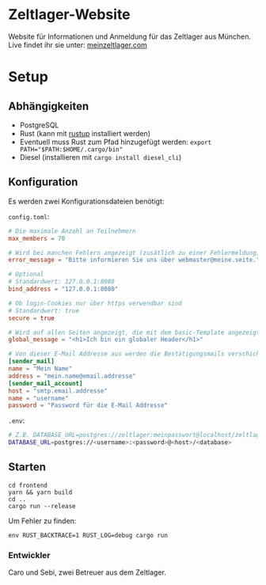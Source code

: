 # Zeltlager-Website

Website für Informationen und Anmeldung für das Zeltlager aus München.
Live findet ihr sie unter: [meinzeltlager.com](https://meinzeltlager.com)

# Setup

## Abhängigkeiten

- PostgreSQL
- Rust (kann mit [rustup](https://rustup.rs) installiert werden)
- Eventuell muss Rust zum Pfad hinzugefügt werden: `export PATH="$PATH:$HOME/.cargo/bin"`
- Diesel (installieren mit `cargo install diesel_cli`)

## Konfiguration

Es werden zwei Konfigurationsdateien benötigt:

`config.toml`:

```toml
# Die maximale Anzahl an Teilnehmern
max_members = 70

# Wird bei manchen Fehlern angezeigt (zusätlich zu einer Fehlermeldung)
error_message = "Bitte informieren Sie uns über webmaster@meine.seite."

# Optional
# Standardwert: 127.0.0.1:8080
bind_address = "127.0.0.1:8080"

# Ob login-Cookies nur über https verwendbar sind
# Standardwert: true
secure = true

# Wird auf allen Seiten angezeigt, die mit dem basic-Template angezeigt werden.
global_message = "<h1>Ich bin ein globaler Header</h1>"

# Von dieser E-Mail Addresse aus werden die Bestätigungsmails verschickt
[sender_mail]
name = "Mein Name"
address = "mein.name@email.addresse"
[sender_mail_account]
host = "smtp.email.addresse"
name = "username"
password = "Password für die E-Mail Addresse"
```

`.env`:

```sh
# Z.B. DATABASE_URL=postgres://zeltlager:meinpasswort@localhost/zeltlager
DATABASE_URL=postgres://<username>:<password>@<host>/<database>
```

## Starten

```
cd frontend
yarn && yarn build
cd ..
cargo run --release
```

Um Fehler zu finden:

`env RUST_BACKTRACE=1 RUST_LOG=debug cargo run`

### Entwickler

Caro und Sebi, zwei Betreuer aus dem Zeltlager.
